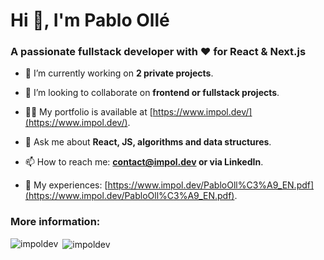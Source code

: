 <h1 align="left">Hi 👋, I'm Pablo Ollé</h1>
<h3 align="left">A passionate fullstack developer with ❤️ for React & Next.js</h3>

- 🔭 I’m currently working on **2 private projects**.

- 👯 I’m looking to collaborate on **frontend or fullstack projects**.

- 👨‍💻 My portfolio is available at [https://www.impol.dev/](https://www.impol.dev/).

- 💬 Ask me about **React, JS, algorithms and data structures**.

- 📫 How to reach me: **contact@impol.dev or via LinkedIn**.

- 📄 My experiences: [https://www.impol.dev/PabloOll%C3%A9_EN.pdf](https://www.impol.dev/PabloOll%C3%A9_EN.pdf).

<h3 align="left">More information:</h3>

<p><img align="left" src="https://github-readme-stats.vercel.app/api/top-langs?username=impoldev&show_icons=true&theme=dark&locale=en&layout=compact" alt="impoldev" /></p>

<p>&nbsp;<img align="center" src="https://github-readme-stats.vercel.app/api?username=impoldev&show_icons=true&theme=dark&locale=en" alt="impoldev" /></p>

